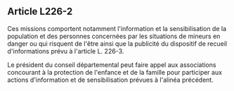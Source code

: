 ## Article L226-2

Ces missions comportent notamment l'information et la sensibilisation de la population et des personnes
concernées par les situations de mineurs en danger ou qui risquent de l'être ainsi que la publicité du dispositif
de recueil d'informations prévu à l'article L. 226-3.

Le président du conseil départemental peut faire appel aux associations concourant à la protection de
l'enfance et de la famille pour participer aux actions d'information et de sensibilisation prévues à l'alinéa
précédent.

